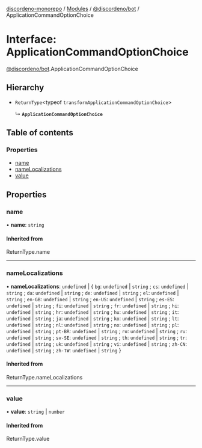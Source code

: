 [discordeno-monorepo](../README.md) / [Modules](../modules.md) / [@discordeno/bot](../modules/discordeno_bot.md) / ApplicationCommandOptionChoice

# Interface: ApplicationCommandOptionChoice

[@discordeno/bot](../modules/discordeno_bot.md).ApplicationCommandOptionChoice

## Hierarchy

- `ReturnType`<typeof `transformApplicationCommandOptionChoice`\>

  ↳ **`ApplicationCommandOptionChoice`**

## Table of contents

### Properties

- [name](discordeno_bot.ApplicationCommandOptionChoice.md#name)
- [nameLocalizations](discordeno_bot.ApplicationCommandOptionChoice.md#namelocalizations)
- [value](discordeno_bot.ApplicationCommandOptionChoice.md#value)

## Properties

### name

• **name**: `string`

#### Inherited from

ReturnType.name

---

### nameLocalizations

• **nameLocalizations**: `undefined` \| { `bg`: `undefined` \| `string` ; `cs`: `undefined` \| `string` ; `da`: `undefined` \| `string` ; `de`: `undefined` \| `string` ; `el`: `undefined` \| `string` ; `en-GB`: `undefined` \| `string` ; `en-US`: `undefined` \| `string` ; `es-ES`: `undefined` \| `string` ; `fi`: `undefined` \| `string` ; `fr`: `undefined` \| `string` ; `hi`: `undefined` \| `string` ; `hr`: `undefined` \| `string` ; `hu`: `undefined` \| `string` ; `it`: `undefined` \| `string` ; `ja`: `undefined` \| `string` ; `ko`: `undefined` \| `string` ; `lt`: `undefined` \| `string` ; `nl`: `undefined` \| `string` ; `no`: `undefined` \| `string` ; `pl`: `undefined` \| `string` ; `pt-BR`: `undefined` \| `string` ; `ro`: `undefined` \| `string` ; `ru`: `undefined` \| `string` ; `sv-SE`: `undefined` \| `string` ; `th`: `undefined` \| `string` ; `tr`: `undefined` \| `string` ; `uk`: `undefined` \| `string` ; `vi`: `undefined` \| `string` ; `zh-CN`: `undefined` \| `string` ; `zh-TW`: `undefined` \| `string` }

#### Inherited from

ReturnType.nameLocalizations

---

### value

• **value**: `string` \| `number`

#### Inherited from

ReturnType.value
